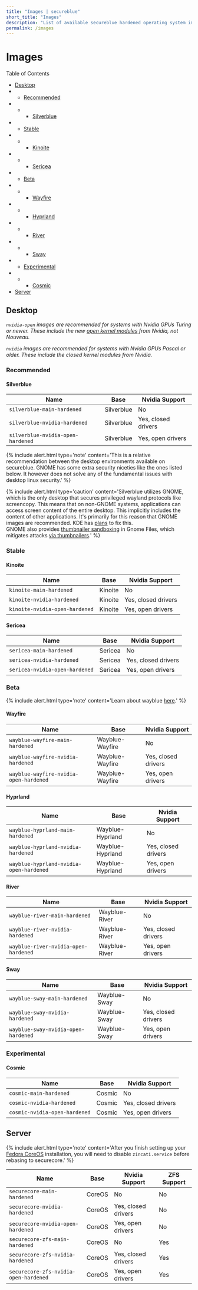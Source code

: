 ```yaml
---
title: "Images | secureblue"
short_title: "Images"
description: "List of available secureblue hardened operating system images"
permalink: /images
---
```


# Images

Table of Contents
- [Desktop](#desktop)
- - [Recommended](#recommended)
- - - [Silverblue](#silverblue)
- - [Stable](#stable)
- - - [Kinoite](#kinoite)
- - - [Sericea](#sericea)
- - [Beta](#beta)
- - - [Wayfire](#wayfire)
- - - [Hyprland](#hyprland)
- - - [River](#river)
- - - [Sway](#sway)
- - [Experimental](#experimental)
- - - [Cosmic](#cosmic)
- [Server](#server)

## Desktop

*`nvidia-open` images are recommended for systems with Nvidia GPUs Turing or newer. These include the new [open kernel modules](https://github.com/NVIDIA/open-gpu-kernel-modules) from Nvidia, not Nouveau.*

*`nvidia` images are recommended for systems with Nvidia GPUs Pascal or older. These include the closed kernel modules from Nvidia.*

### Recommended

#### Silverblue

| Name                                      | Base      | Nvidia Support         |
|-------------------------------------------|-----------|-------------------------|
| `silverblue-main-hardened`               | Silverblue| No                      |
| `silverblue-nvidia-hardened`             | Silverblue| Yes, closed drivers     |
| `silverblue-nvidia-open-hardened`        | Silverblue| Yes, open drivers       |

{% include alert.html type='note' content='This is a relative recommendation between the desktop environments available on secureblue. GNOME has some extra security niceties like the ones listed below. It however does not solve any of the fundamental issues with desktop linux security.' %}

{% include alert.html type='caution' content='Silverblue utilizes GNOME, which is the only desktop that secures privileged wayland protocols like screencopy. This means that on non-GNOME systems, applications can access screen content of the entire desktop. This implicitly includes the content of other applications. It\'s primarily for this reason that GNOME images are recommended. KDE has <a href="https://invent.kde.org/plasma/xdg-desktop-portal-kde/-/issues/7">plans</a> to fix this.<br>GNOME also provides <a href="https://gitlab.gnome.org/GNOME/gnome-desktop/-/issues/213">thumbnailer sandboxing</a> in Gnome Files, which mitigates attacks <a href="https://scarybeastsecurity.blogspot.com/2016/11/0day-exploit-compromising-linux-desktop.html">via thumbnailers</a>.' %}

### Stable

#### Kinoite

| Name                                      | Base      | Nvidia Support         |
|-------------------------------------------|-----------|-------------------------|
| `kinoite-main-hardened`                  | Kinoite   | No                      |
| `kinoite-nvidia-hardened`                | Kinoite   | Yes, closed drivers     |
| `kinoite-nvidia-open-hardened`           | Kinoite   | Yes, open drivers       |

#### Sericea

| Name                                      | Base      | Nvidia Support         |
|-------------------------------------------|-----------|-------------------------|
| `sericea-main-hardened`                  | Sericea   | No                      |
| `sericea-nvidia-hardened`                | Sericea   | Yes, closed drivers     |
| `sericea-nvidia-open-hardened`           | Sericea   | Yes, open drivers       |

### Beta

{% include alert.html type='note' content='Learn about wayblue <a href="https://github.com/wayblueorg/wayblue">here</a>.' %}

#### Wayfire

| Name                                      | Base                  | Nvidia Support         |
|-------------------------------------------|-----------------------|-------------------------|
| `wayblue-wayfire-main-hardened`          | Wayblue-Wayfire       | No                      |
| `wayblue-wayfire-nvidia-hardened`        | Wayblue-Wayfire       | Yes, closed drivers     |
| `wayblue-wayfire-nvidia-open-hardened`   | Wayblue-Wayfire       | Yes, open drivers       |

#### Hyprland

| Name                                      | Base                  | Nvidia Support         |
|-------------------------------------------|-----------------------|-------------------------|
| `wayblue-hyprland-main-hardened`         | Wayblue-Hyprland      | No                      |
| `wayblue-hyprland-nvidia-hardened`       | Wayblue-Hyprland      | Yes, closed drivers     |
| `wayblue-hyprland-nvidia-open-hardened`  | Wayblue-Hyprland      | Yes, open drivers       |

#### River

| Name                                      | Base                  | Nvidia Support         |
|-------------------------------------------|-----------------------|-------------------------|
| `wayblue-river-main-hardened`            | Wayblue-River         | No                      |
| `wayblue-river-nvidia-hardened`          | Wayblue-River         | Yes, closed drivers     |
| `wayblue-river-nvidia-open-hardened`     | Wayblue-River         | Yes, open drivers       |


#### Sway

| Name                                      | Base                  | Nvidia Support         |
|-------------------------------------------|-----------------------|-------------------------|
| `wayblue-sway-main-hardened`             | Wayblue-Sway          | No                      |
| `wayblue-sway-nvidia-hardened`           | Wayblue-Sway          | Yes, closed drivers     |
| `wayblue-sway-nvidia-open-hardened`      | Wayblue-Sway          | Yes, open drivers       |

### Experimental

#### Cosmic

| Name                                      | Base                  | Nvidia Support         |
|-------------------------------------------|-----------------------|-------------------------|
| `cosmic-main-hardened`          | Cosmic       | No                      |
| `cosmic-nvidia-hardened`        | Cosmic       | Yes, closed drivers     |
| `cosmic-nvidia-open-hardened`   | Cosmic       | Yes, open drivers       |

## Server

{% include alert.html type='note' content='After you finish setting up your <a href="https://fedoraproject.org/coreos/">Fedora CoreOS</a> installation, you will need to disable `zincati.service` before rebasing to securecore.' %}

| Name                                      | Base      | Nvidia Support         | ZFS Support |
|-------------------------------------------|-----------|-------------------------|-------------|
| `securecore-main-hardened`               | CoreOS    | No                      | No          |
| `securecore-nvidia-hardened`             | CoreOS    | Yes, closed drivers     | No          |
| `securecore-nvidia-open-hardened`        | CoreOS    | Yes, open drivers       | No          |
| `securecore-zfs-main-hardened`           | CoreOS    | No                      | Yes         |
| `securecore-zfs-nvidia-hardened`         | CoreOS    | Yes, closed drivers     | Yes         |
| `securecore-zfs-nvidia-open-hardened`    | CoreOS    | Yes, open drivers       | Yes         |